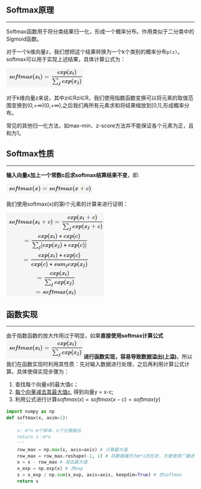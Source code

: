 ## Softmax原理

------

Softmax函数用于将分类结果归一化，形成一个概率分布。作用类似于二分类中的Sigmoid函数。

对于一个k维向量z，我们想把这个结果转换为一个k个类别的概率分布`p(z)`。softmax可以用于实现上述结果，具体计算公式为：

![image-20210825001951092](https://raw.githubusercontent.com/xn1997/picgo/master/image-20210825001951092.png)

对于k维向量z来说，其中zi∈Rzi∈R，我们使用指数函数变换可以将元素的取值范围变换到(0,+∞)(0,+∞),之后我们再所有元素求和将结果缩放到[0,1],形成概率分布。

常见的其他归一化方法，如max-min、z-score方法并不能保证各个元素为正，且和为1。

## Softmax性质

------

**输入向量x加上一个常数c后求softmax结算结果不变**，即:

![image-20210825002048183](https://raw.githubusercontent.com/xn1997/picgo/master/image-20210825002048183.png)

我们使用softmax(x)的第i个元素的计算来进行证明：

![image-20210825002106122](https://raw.githubusercontent.com/xn1997/picgo/master/image-20210825002106122.png)

## 函数实现

------

由于指数函数的放大作用过于明显，如果**直接使用softmax计算公式![image-20210825001951092](https://raw.githubusercontent.com/xn1997/picgo/master/image-20210825001951092.png)进行函数实现，容易导致数据溢出(上溢)**。所以我们在函数实现时利用其性质：先对输入数据进行处理，之后再利用计算公式计算。具体使得实现步骤为：

1. 查找每个向量x的最大值c；
2. <u>每个向量减去其最大值c</u>, 得到向量y = x-c;
3. 利用公式进行计算$softmax(x) = softmax(x-c) = softmax(y)$

```python
import numpy as np
def softmax(x, axim=1):
    '''
    x: m*n m个样本，n个分类输出
    return s：m*n
    '''
    row_max = np.max(x, axis=axis) # 计算最大值
    row_max = row_max.reshape(-1, 1) # 将数据展开为m*1的形状，方便使用广播进行作差
    x = x - row_max # 减去最大值
    x_exp = np.exp(x) # 求exp
    s = x_exp / np.sum(x_exp, axis=axis, keepdim=True) # 求softmax
    return s
```

